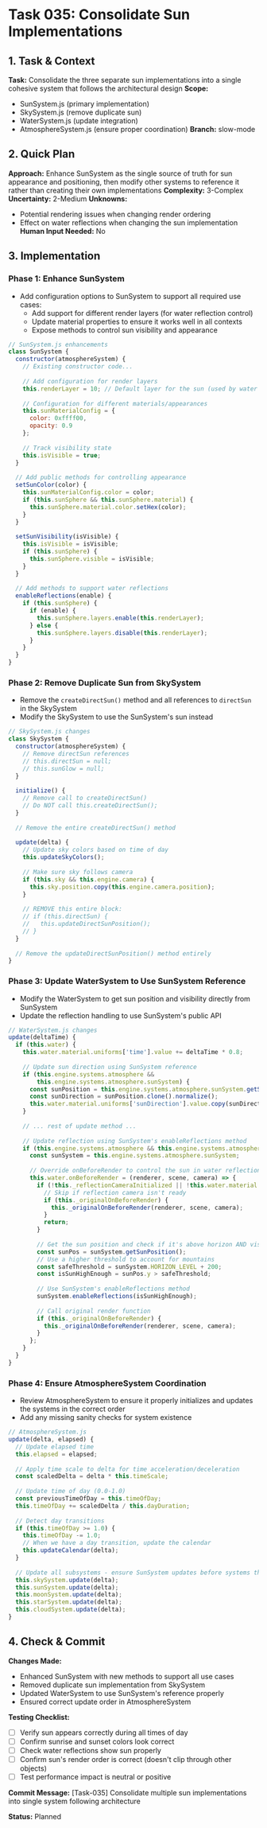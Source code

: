 # Task 035: Consolidate Sun Implementations

## 1. Task & Context
**Task:** Consolidate the three separate sun implementations into a single cohesive system that follows the architectural design
**Scope:** 
- SunSystem.js (primary implementation)
- SkySystem.js (remove duplicate sun)
- WaterSystem.js (update integration)
- AtmosphereSystem.js (ensure proper coordination)
**Branch:** slow-mode

## 2. Quick Plan
**Approach:** Enhance SunSystem as the single source of truth for sun appearance and positioning, then modify other systems to reference it rather than creating their own implementations
**Complexity:** 3-Complex
**Uncertainty:** 2-Medium
**Unknowns:** 
- Potential rendering issues when changing render ordering
- Effect on water reflections when changing the sun implementation
**Human Input Needed:** No

## 3. Implementation

### Phase 1: Enhance SunSystem
- Add configuration options to SunSystem to support all required use cases:
  - Add support for different render layers (for water reflection control)
  - Update material properties to ensure it works well in all contexts
  - Expose methods to control sun visibility and appearance

```javascript
// SunSystem.js enhancements
class SunSystem {
  constructor(atmosphereSystem) {
    // Existing constructor code...
    
    // Add configuration for render layers
    this.renderLayer = 10; // Default layer for the sun (used by water reflections)
    
    // Configuration for different materials/appearances
    this.sunMaterialConfig = {
      color: 0xffff00,
      opacity: 0.9
    };
    
    // Track visibility state
    this.isVisible = true;
  }
  
  // Add public methods for controlling appearance
  setSunColor(color) {
    this.sunMaterialConfig.color = color;
    if (this.sunSphere && this.sunSphere.material) {
      this.sunSphere.material.color.setHex(color);
    }
  }
  
  setSunVisibility(isVisible) {
    this.isVisible = isVisible;
    if (this.sunSphere) {
      this.sunSphere.visible = isVisible;
    }
  }
  
  // Add methods to support water reflections
  enableReflections(enable) {
    if (this.sunSphere) {
      if (enable) {
        this.sunSphere.layers.enable(this.renderLayer);
      } else {
        this.sunSphere.layers.disable(this.renderLayer);
      }
    }
  }
}
```

### Phase 2: Remove Duplicate Sun from SkySystem
- Remove the `createDirectSun()` method and all references to `directSun` in the SkySystem
- Modify the SkySystem to use the SunSystem's sun instead

```javascript
// SkySystem.js changes
class SkySystem {
  constructor(atmosphereSystem) {
    // Remove directSun references
    // this.directSun = null;
    // this.sunGlow = null;
  }
  
  initialize() {
    // Remove call to createDirectSun()
    // Do NOT call this.createDirectSun();
  }
  
  // Remove the entire createDirectSun() method
  
  update(delta) {
    // Update sky colors based on time of day
    this.updateSkyColors();
    
    // Make sure sky follows camera
    if (this.sky && this.engine.camera) {
      this.sky.position.copy(this.engine.camera.position);
    }
    
    // REMOVE this entire block:
    // if (this.directSun) {
    //   this.updateDirectSunPosition();
    // }
  }
  
  // Remove the updateDirectSunPosition() method entirely
}
```

### Phase 3: Update WaterSystem to Use SunSystem Reference
- Modify the WaterSystem to get sun position and visibility directly from SunSystem
- Update the reflection handling to use SunSystem's public API

```javascript
// WaterSystem.js changes
update(deltaTime) {
  if (this.water) {
    this.water.material.uniforms['time'].value += deltaTime * 0.8;
    
    // Update sun direction using SunSystem reference
    if (this.engine.systems.atmosphere && 
        this.engine.systems.atmosphere.sunSystem) {
      const sunPosition = this.engine.systems.atmosphere.sunSystem.getSunPosition();
      const sunDirection = sunPosition.clone().normalize();
      this.water.material.uniforms['sunDirection'].value.copy(sunDirection);
    }
    
    // ... rest of update method ...
    
    // Update reflection using SunSystem's enableReflections method
    if (this.engine.systems.atmosphere && this.engine.systems.atmosphere.sunSystem) {
      const sunSystem = this.engine.systems.atmosphere.sunSystem;
      
      // Override onBeforeRender to control the sun in water reflections
      this.water.onBeforeRender = (renderer, scene, camera) => {
        if (!this._reflectionCameraInitialized || !this.water.material.uniforms.reflectionCamera) {
          // Skip if reflection camera isn't ready
          if (this._originalOnBeforeRender) {
            this._originalOnBeforeRender(renderer, scene, camera);
          }
          return;
        }
        
        // Get the sun position and check if it's above horizon AND visible
        const sunPos = sunSystem.getSunPosition();
        // Use a higher threshold to account for mountains
        const safeThreshold = sunSystem.HORIZON_LEVEL + 200;
        const isSunHighEnough = sunPos.y > safeThreshold;
        
        // Use SunSystem's enableReflections method
        sunSystem.enableReflections(isSunHighEnough);
        
        // Call original render function
        if (this._originalOnBeforeRender) {
          this._originalOnBeforeRender(renderer, scene, camera);
        }
      };
    }
  }
}
```

### Phase 4: Ensure AtmosphereSystem Coordination
- Review AtmosphereSystem to ensure it properly initializes and updates the systems in the correct order
- Add any missing sanity checks for system existence

```javascript
// AtmosphereSystem.js
update(delta, elapsed) {
  // Update elapsed time
  this.elapsed = elapsed;
  
  // Apply time scale to delta for time acceleration/deceleration
  const scaledDelta = delta * this.timeScale;
  
  // Update time of day (0.0-1.0)
  const previousTimeOfDay = this.timeOfDay;
  this.timeOfDay += scaledDelta / this.dayDuration;
  
  // Detect day transitions
  if (this.timeOfDay >= 1.0) {
    this.timeOfDay -= 1.0;
    // When we have a day transition, update the calendar
    this.updateCalendar(delta);
  }
  
  // Update all subsystems - ensure SunSystem updates before systems that might use it
  this.skySystem.update(delta);
  this.sunSystem.update(delta);
  this.moonSystem.update(delta);
  this.starSystem.update(delta);
  this.cloudSystem.update(delta);
}
```

## 4. Check & Commit
**Changes Made:**
- Enhanced SunSystem with new methods to support all use cases
- Removed duplicate sun implementation from SkySystem
- Updated WaterSystem to use SunSystem's reference properly
- Ensured correct update order in AtmosphereSystem

**Testing Checklist:**
- [ ] Verify sun appears correctly during all times of day
- [ ] Confirm sunrise and sunset colors look correct
- [ ] Check water reflections show sun properly
- [ ] Confirm sun's render order is correct (doesn't clip through other objects)
- [ ] Test performance impact is neutral or positive

**Commit Message:** [Task-035] Consolidate multiple sun implementations into single system following architecture

**Status:** Planned
